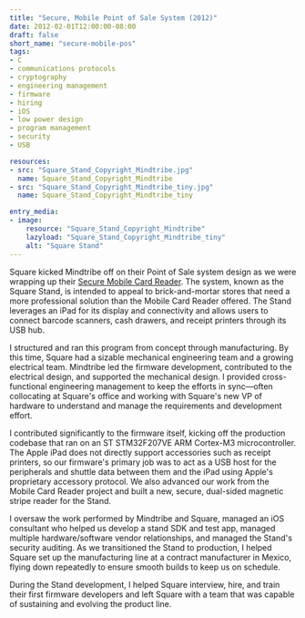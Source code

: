 ```yaml
---
title: "Secure, Mobile Point of Sale System (2012)"
date: 2012-02-01T12:00:00-08:00
draft: false
short_name: "secure-mobile-pos"
tags: 
- C
- communications protocols
- cryptography
- engineering management
- firmware
- hiring
- iOS
- low power design
- program management
- security
- USB

resources:
- src: "Square_Stand_Copyright_Mindtribe.jpg"
  name: Square_Stand_Copyright_Mindtribe
- src: "Square_Stand_Copyright_Mindtribe_tiny.jpg"
  name: Square_Stand_Copyright_Mindtribe_tiny

entry_media:
- image:
    resource: "Square_Stand_Copyright_Mindtribe"
    lazyload: "Square_Stand_Copyright_Mindtribe_tiny"
    alt: "Square Stand"
---
```

Square kicked Mindtribe off on their Point of Sale system design as we were wrapping up their [Secure Mobile Card Reader](#secure-mobile-card-reader). The system, known as the Square Stand, is intended to appeal to brick-and-mortar stores that need a more professional solution than the Mobile Card Reader offered. The Stand leverages an iPad for its display and connectivity and allows users to connect barcode scanners, cash drawers, and receipt printers through its USB hub.

I structured and ran this program from concept through manufacturing. By this time, Square had a sizable mechanical engineering team and a growing electrical team. Mindtribe led the firmware development, contributed to the electrical design, and supported the mechanical design. I provided cross-functional engineering management to keep the efforts in sync&mdash;often collocating at Square's office and working with Square's new VP of hardware to understand and manage the requirements and development effort.

I contributed significantly to the firmware itself, kicking off the production codebase that ran on an ST STM32F207VE ARM Cortex-M3 microcontroller. The Apple iPad does not directly support accessories such as receipt printers, so our firmware's primary job was to act as a USB host for the peripherals and shuttle data between them and the iPad using Apple's proprietary accessory protocol. We also advanced our work from the Mobile Card Reader project and built a new, secure, dual-sided magnetic stripe reader for the Stand.

I oversaw the work performed by Mindtribe and Square, managed an iOS consultant who helped us develop a stand SDK and test app, managed multiple hardware/software vendor relationships, and managed the Stand's security auditing. As we transitioned the Stand to production, I helped Square set up the manufacturing line at a contract manufacturer in Mexico, flying down repeatedly to ensure smooth builds to keep us on schedule.

During the Stand development, I helped Square interview, hire, and train their first firmware developers and left Square with a team that was capable of sustaining and evolving the product line.
